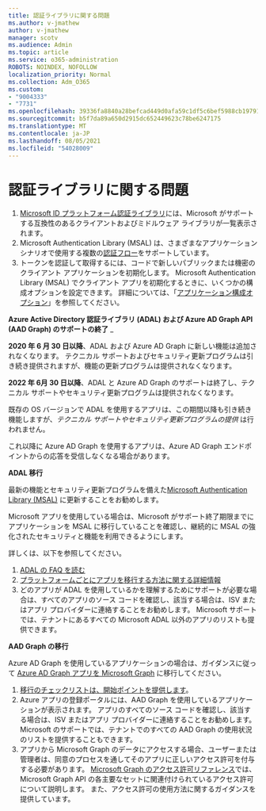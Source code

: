 ```yaml
---
title: 認証ライブラリに関する問題
ms.author: v-jmathew
author: v-jmathew
manager: scotv
ms.audience: Admin
ms.topic: article
ms.service: o365-administration
ROBOTS: NOINDEX, NOFOLLOW
localization_priority: Normal
ms.collection: Adm_O365
ms.custom:
- "9004333"
- "7731"
ms.openlocfilehash: 39336fa8840a28befcad449d0afa59c1df5c6bef5988cb197916a03aa2aa66c9
ms.sourcegitcommit: b5f7da89a650d2915dc652449623c78be6247175
ms.translationtype: MT
ms.contentlocale: ja-JP
ms.lasthandoff: 08/05/2021
ms.locfileid: "54028009"
---
```

# <a name="issues-with-authentication-libraries"></a>認証ライブラリに関する問題

1. [Microsoft ID プラットフォーム認証ライブラリ](https://docs.microsoft.com/azure/active-directory/develop/reference-v2-libraries)には、Microsoft がサポートする互換性のあるクライアントおよびミドルウェア ライブラリが一覧表示されます。
2. Microsoft Authentication Library (MSAL) は、さまざまなアプリケーション シナリオで使用する複数の[認証フロー](https://docs.microsoft.com/azure/active-directory/develop/msal-authentication-flows)をサポートしています。
3. トークンを認証して取得するには、コードで新しいパブリックまたは機密のクライアント アプリケーションを初期化します。 Microsoft Authentication Library (MSAL) でクライアント アプリを初期化するときに、いくつかの構成オプションを設定できます。 詳細については、「[アプリケーション構成オプション](https://docs.microsoft.com/azure/active-directory/develop/msal-client-application-configuration)」を参照してください。

**Azure Active Directory 認証ライブラリ (ADAL) および Azure AD Graph API (AAD Graph) のサポートの終了** _

**2020 年 6 月 30 日以降**、ADAL および Azure AD Graph に新しい機能は追加されなくなります。 テクニカル サポートおよびセキュリティ更新プログラムは引き続き提供されますが、機能の更新プログラムは提供されなくなります。

**2022 年 6月 30 日以降**、ADAL と Azure AD Graph のサポートは終了し、テクニカル サポートやセキュリティ更新プログラムは提供されなくなります。

既存の OS バージョンで ADAL を使用するアプリは、この期間以降も引き続き機能しますが、*テクニカル サポートやセキュリティ更新プログラムの提供* は行われません。

これ以降に Azure AD Graph を使用するアプリは、Azure AD Graph エンドポイントからの応答を受信しなくなる場合があります。

**ADAL 移行**

最新の機能とセキュリティ更新プログラムを備えた[Microsoft Authentication Library (MSAL)](https://docs.microsoft.com/azure/active-directory/develop/v2-overview) に更新することをお勧めします。

Microsoft アプリを使用している場合は、Microsoft がサポート終了期限までにアプリケーションを MSAL に移行していることを確認し、継続的に MSAL の強化されたセキュリティと機能を利用できるようにします。

詳しくは、以下を参照してください。

1. [ADAL の FAQ を読む](https://docs.microsoft.com/azure/active-directory/develop/msal-migration#frequently-asked-questions-faq)
2. [プラットフォームごとにアプリを移行する方法に関する詳細情報](https://docs.microsoft.com/azure/active-directory/develop/msal-migration#frequently-asked-questions-faq)
3. どのアプリが ADAL を使用しているかを理解するためにサポートが必要な場合は、すべてのアプリのソース コードを確認し、該当する場合は、ISV またはアプリ プロバイダーに連絡することをお勧めします。 Microsoft サポートでは、テナントにあるすべての Microsoft ADAL 以外のアプリのリストも提供できます。

**AAD Graph の移行**

Azure AD Graph を使用しているアプリケーションの場合は、ガイダンスに従って [Azure AD Graph アプリを Microsoft Graph](https://docs.microsoft.com/graph/migrate-azure-ad-graph-overview) に移行してください。

1. [移行のチェックリストは、開始ポイントを提供します](https://docs.microsoft.com/graph/migrate-azure-ad-graph-planning-checklist)。
2. Azure アプリの登録ポータルには、AAD Graph を使用しているアプリケーションが表示されます。 アプリのすべてのソース コードを確認し、該当する場合は、ISV またはアプリ プロバイダーに連絡することをお勧めします。 Microsoft のサポートでは、テナントでのすべての AAD Graph の使用状況のリストを提供することもできます。
3. アプリから Microsoft Graph のデータにアクセスする場合、ユーザーまたは管理者は、同意のプロセスを通してそのアプリに正しいアクセス許可を付与する必要があります。 [Microsoft Graph のアクセス許可リファレンス](https://docs.microsoft.com/graph/permissions-reference)では、Microsoft Graph API の各主要なセットに関連付けられているアクセス許可について説明します。 また、アクセス許可の使用方法に関するガイダンスを提供しています。
